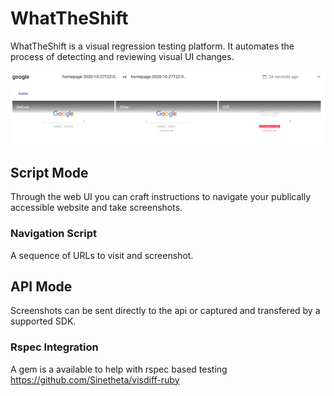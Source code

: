 # WhatTheShift

WhatTheShift is a visual regression testing platform. It automates the process of detecting and reviewing visual UI changes.

![Screenshot of a comparison](screenshot-comparison.png)

## Script Mode

Through the web UI you can craft instructions to navigate your publically accessible website and take screenshots.

### Navigation Script

A sequence of URLs to visit and screenshot.

## API Mode

Screenshots can be sent directly to the api or captured and transfered by a supported SDK.

### Rspec Integration

A gem is a available to help with rspec based testing https://github.com/Sinetheta/visdiff-ruby

